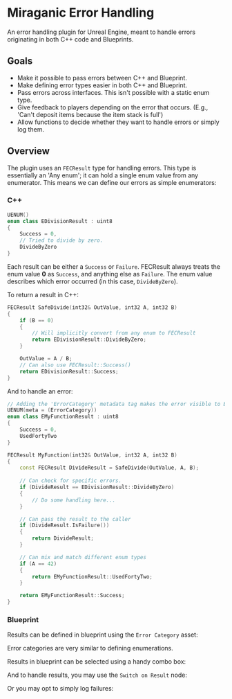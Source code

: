 # Miraganic Error Handling

An error handling plugin for Unreal Engine, meant to handle errors originating in both C++ code and Blueprints.

## Goals

- Make it possible to pass errors between C++ and Blueprint.
- Make defining error types easier in both C++ and Blueprint.
- Pass errors across interfaces. This isn't possible with a static enum type.
- Give feedback to players depending on the error that occurs. (E.g., 'Can't deposit items because the item stack is full')
- Allow functions to decide whether they want to handle errors or simply log them.

## Overview

The plugin uses an `FECResult` type for handling errors. This type is essentially an 'Any enum'; it can hold a single enum value from any enumerator. This means we can define our errors as simple enumerators:

### C++

```cpp
UENUM()
enum class EDivisionResult : uint8
{
    Success = 0,
    // Tried to divide by zero.
    DivideByZero
}
```

Each result can be either a `Success` or `Failure`. FECResult always treats the enum value **0** as `Success`, and anything else as `Failure`. The enum value describes which error occurred (in this case, `DivideByZero`).

To return a result in C++:

```cpp
FECResult SafeDivide(int32& OutValue, int32 A, int32 B)
{
    if (B == 0)
    {
        // Will implicitly convert from any enum to FECResult
        return EDivisionResult::DivideByZero;
    }

    OutValue = A / B;
    // Can also use FECResult::Success()
    return EDivisionResult::Success;
}
```

And to handle an error:

```cpp
// Adding the 'ErrorCategory' metadata tag makes the error visible to Blueprint. 
UENUM(meta = (ErrorCategory))
enum class EMyFunctionResult : uint8
{
    Success = 0,
    UsedFortyTwo
}

FECResult MyFunction(int32& OutValue, int32 A, int32 B)
{
    const FECResult DivideResult = SafeDivide(OutValue, A, B);
    
    // Can check for specific errors.
    if (DivideResult == EDivisionResult::DivideByZero)
    {
        // Do some handling here...
    }

    // Can pass the result to the caller
    if (DivideResult.IsFailure())
    {
        return DivideResult;
    }

    // Can mix and match different enum types
    if (A == 42)
    {
        return EMyFunctionResult::UsedFortyTwo;
    }

    return EMyFunctionResult::Success;
}
```

### Blueprint

Results can be defined in blueprint using the `Error Category` asset:

[](/docs/static/img/bp_error_category.png)

Error categories are very similar to defining enumerations.

Results in blueprint can be selected using a handy combo box:

[](/docs/static/img/bp_result_combobox.png)

And to handle results, you may use the `Switch on Result` node:

[](/docs/static/img/bp_result_switch.png)

Or you may opt to simply log failures:

[](/docs/static/img/bp_result_log.png)
